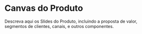 # Canvas do Produto

Descreva aqui os Slides do Produto, incluindo a proposta de valor, segmentos de clientes, canais, e outros componentes.
